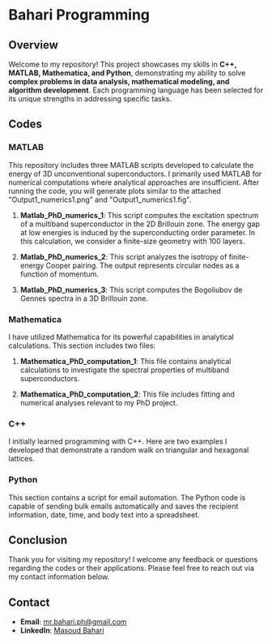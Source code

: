 # Bahari Programming

## Overview
Welcome to my repository! This project showcases my skills in **C++, MATLAB, Mathematica, and Python**, 
demonstrating my ability to solve **complex problems in data analysis, mathematical modeling, and 
algorithm development**. Each programming language has been selected for its unique strengths in addressing specific tasks.

## Codes

### MATLAB
This repository includes three MATLAB scripts developed to calculate the energy of 3D unconventional superconductors. 
I primarily used MATLAB for numerical computations where analytical approaches are insufficient. 
After running the code, you will generate plots similar to the attached "Output1_numerics1.png" and "Output1_numerics1.fig".

1. **Matlab_PhD_numerics_1**: This script computes the excitation spectrum of a multiband superconductor in the 2D Brillouin zone. The energy gap at low energies is induced by the superconducting order parameter. In this calculation, we consider a finite-size geometry with 100 layers.

2. **Matlab_PhD_numerics_2**: This script analyzes the isotropy of finite-energy Cooper pairing. The output represents circular nodes as a function of momentum.

3. **Matlab_PhD_numerics_3**: This script computes the Bogoliubov de Gennes spectra in a 3D Brillouin zone.

### Mathematica
I have utilized Mathematica for its powerful capabilities in analytical calculations. This section includes two files:

1. **Mathematica_PhD_computation_1**: This file contains analytical calculations to investigate the spectral properties of multiband superconductors.

2. **Mathematica_PhD_computation_2**: This file includes fitting and numerical analyses relevant to my PhD project.

### C++
I initially learned programming with C++. Here are two examples I developed that demonstrate a random walk on triangular and hexagonal lattices.

### Python
This section contains a script for email automation. The Python code is capable of sending bulk emails automatically and saves the recipient information, date, time, and body text into a spreadsheet.

## Conclusion
Thank you for visiting my repository! I welcome any feedback or questions regarding the codes or their applications. Please feel free to reach out via my contact information below.

## Contact
- **Email**: mr.bahari.ph@gmail.com
- **LinkedIn**: [Masoud Bahari](https://www.linkedin.com/in/masoud-bahari-30290593/)
